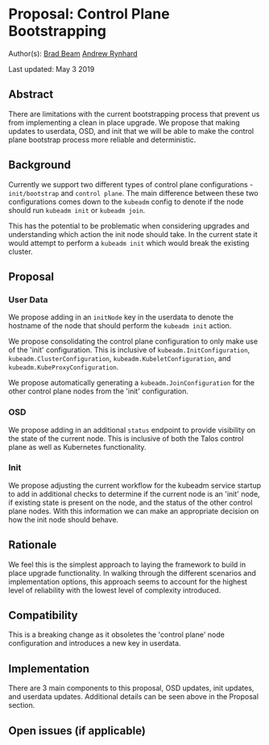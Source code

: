 # Proposal: Control Plane Bootstrapping

Author(s): [Brad Beam](@bradbeam) [Andrew Rynhard](@andrewrynhard)

Last updated: May 3 2019

## Abstract

There are limitations with the current bootstrapping process that prevent
us from implementing a clean in place upgrade. We propose that making updates
to userdata, OSD, and init that we will be able to make the control plane
bootstrap process more reliable and deterministic.

## Background

Currently we support two different types of control plane configurations -
`init/bootstrap` and `control plane`. The main difference between these two
configurations comes down to the `kubeadm` config to denote if the node should
run `kubeadm init` or `kubeadm join`.

This has the potential to be problematic when considering upgrades and
understanding which action the init node should take. In the current state
it would attempt to perform a `kubeadm init` which would break the existing
cluster.

## Proposal

### User Data

We propose adding in an `initNode` key in the userdata to denote the hostname
of the node that should perform the `kubeadm init` action.

We propose consolidating the control plane configuration to only make use of
the 'init' configuration. This is inclusive of `kubeadm.InitConfiguration`,
`kubeadm.ClusterConfiguration`, `kubeadm.KubeletConfiguration`, and
`kubeadm.KubeProxyConfiguration`.

We propose automatically generating a `kubeadm.JoinConfiguration` for the other
control plane nodes from the 'init' configuration.

### OSD

We propose adding in an additional `status` endpoint to provide visibility on
the state of the current node. This is inclusive of both the Talos control plane
as well as Kubernetes functionality.

### Init

We propose adjusting the current workflow for the kubeadm service startup to
add in additional checks to determine if the current node is an 'init' node,
if existing state is present on the node, and the status of the other control
plane nodes. With this information we can make an appropriate decision on how
the init node should behave.

## Rationale

We feel this is the simplest approach to laying the framework to build in place
upgrade functionality. In walking through the different scenarios and
implementation options, this approach seems to account for the highest level of
reliability with the lowest level of complexity introduced.

## Compatibility

This is a breaking change as it obsoletes the 'control plane' node
configuration and introduces a new key in userdata.

## Implementation

There are 3 main components to this proposal, OSD updates, init updates, and
userdata updates. Additional details can be seen above in the Proposal section.

## Open issues (if applicable)


